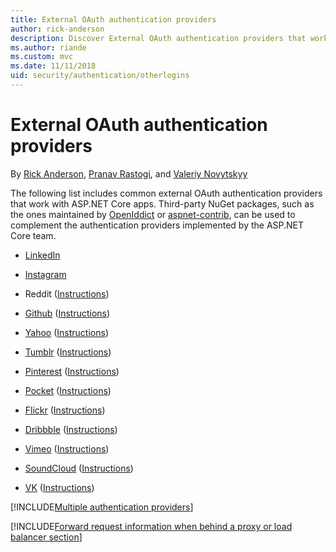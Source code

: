 ```yaml
---
title: External OAuth authentication providers
author: rick-anderson
description: Discover External OAuth authentication providers that work with ASP.NET Core apps.
ms.author: riande
ms.custom: mvc
ms.date: 11/11/2018
uid: security/authentication/otherlogins
---
```

# External OAuth authentication providers

By [Rick Anderson](https://twitter.com/RickAndMSFT), [Pranav Rastogi](https://github.com/rustd), and [Valeriy Novytskyy](https://github.com/01binary)

The following list includes common external OAuth authentication providers that work with ASP.NET Core apps. Third-party NuGet packages, such as the ones maintained by [OpenIddict](https://documentation.openiddict.com/guides/getting-started/integrating-with-a-remote-server-instance.html) or [aspnet-contrib](https://www.nuget.org/packages?q=owners%3Aaspnet-contrib+title%3AOAuth), can be used to complement the authentication providers implemented by the ASP.NET Core team.

* [LinkedIn](https://www.linkedin.com/developer/apps)

* [Instagram](https://www.instagram.com/developer/register/)

<!-- DOC AUTHOR NOTE: The preferences page at https://www.reddit.com/login?dest=https%3A%2F%2Fwww.reddit.com%2Fprefs%2Fapps 
                      was linked to 'Reddit', but the URL makes a bad POST that ultimately causes our build system to claim 
                      that the link is broken.
-->

* Reddit ([Instructions](https://github.com/reddit/reddit/wiki/OAuth2-Quick-Start-Example))

* [Github](https://github.com/login?return_to=https%3A%2F%2Fgithub.com%2Fsettings%2Fapplications%2Fnew) ([Instructions](https://developer.github.com/v3/oauth/))

* [Yahoo](https://login.yahoo.com/config/login?src=devnet&.done=http%3A%2F%2Fdeveloper.yahoo.com%2Fapps%2Fcreate%2F) ([Instructions](https://developer.yahoo.com/oauth2/guide/))

* [Tumblr](https://www.tumblr.com/oauth/apps) ([Instructions](https://www.tumblr.com/docs/api/v2#auth))

* [Pinterest](https://www.pinterest.com/login/?next=http%3A%2F%2Fdevsite%2Fapps%2F) ([Instructions](https://developers.pinterest.com/docs/api/overview/?))

* [Pocket](https://getpocket.com/developer/apps/new) ([Instructions](https://getpocket.com/developer/docs/authentication))

* [Flickr](https://www.flickr.com/services/apps/create) ([Instructions](https://www.flickr.com/services/api/auth.oauth.html))

* [Dribbble](https://dribbble.com/signup) ([Instructions](https://developer.dribbble.com))

* [Vimeo](https://vimeo.com/join) ([Instructions](https://developer.vimeo.com/api/authentication))

* [SoundCloud](https://soundcloud.com/you/apps/new) ([Instructions](https://developers.soundcloud.com/blog/we-love-oauth-2))

* [VK](https://vk.com/apps?act=manage) ([Instructions](https://vk.com/pages?oid=-17680044&p=Authorizing_Sites))

[!INCLUDE[Multiple authentication providers](includes/chain-auth-providers.md)]

[!INCLUDE[Forward request information when behind a proxy or load balancer section](includes/forwarded-headers-middleware.md)]
